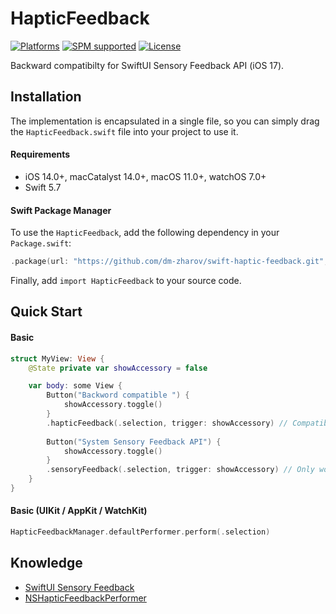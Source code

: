 # HapticFeedback

[![Platforms](https://img.shields.io/badge/platforms-_iOS_|_macOS_|_watchOS-lightgrey.svg?style=flat)](https://developer.apple.com/resources/)
[![SPM supported](https://img.shields.io/badge/SPM-supported-DE5C43.svg?style=flat)](https://swift.org/package-manager)
[![License](https://img.shields.io/badge/license-MIT-blue.svg?style=flat)](http://mit-license.org)

Backward compatibilty for SwiftUI Sensory Feedback API (iOS 17).

## Installation

The implementation is encapsulated in a single file, so you can simply drag the `HapticFeedback.swift` file into your project to use it.

#### Requirements

* iOS 14.0+, macCatalyst 14.0+, macOS 11.0+, watchOS 7.0+
* Swift 5.7

#### Swift Package Manager

To use the `HapticFeedback`, add the following dependency in your `Package.swift`:
```swift
.package(url: "https://github.com/dm-zharov/swift-haptic-feedback.git", from: "1.0.0")
```

Finally, add `import HapticFeedback` to your source code.

##  Quick Start

####  Basic

```swift
struct MyView: View {
    @State private var showAccessory = false

    var body: some View {
        Button("Backword compatible ") {
            showAccessory.toggle()
        }
        .hapticFeedback(.selection, trigger: showAccessory) // Compatible with iOS 14.0, macOS 11.0, watchOS 7.0
        
        Button("System Sensory Feedback API") {
            showAccessory.toggle()
        }
        .sensoryFeedback(.selection, trigger: showAccessory) // Only works on iOS 17.0, macOS 14.0, watchOS 10.0
    }
}
```

####  Basic (UIKit / AppKit / WatchKit)

```swift
HapticFeedbackManager.defaultPerformer.perform(.selection)
```

## Knowledge

* [SwiftUI Sensory Feedback](https://useyourloaf.com/blog/swiftui-sensory-feedback/)
* [NSHapticFeedbackPerformer](https://developer.apple.com/documentation/appkit/nshapticfeedbackperformer)

